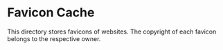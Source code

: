 # Favicon Cache

This directory stores favicons of websites.
The copyright of each favicon belongs to the respective owner.
